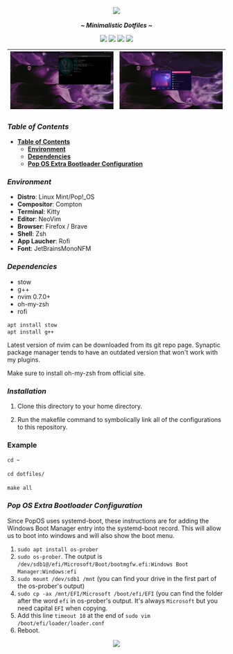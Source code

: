 
<div align="center">
<img width="30%" src="./assets/aulii.png">
</div>

<div align="center">
  <p></p>
  <p><b><i> ~ Minimalistic Dotfiles ~ </i></b></p>
  <img src="https://img.shields.io/github/last-commit/dynalar/dotfiles/main?color=%23c4a7e7&style=for-the-badge">
  <img src="https://img.shields.io/github/repo-size/dynalar/dotfiles?color=%23e0def4&style=for-the-badge">
  <img src="https://img.shields.io/github/stars/dynalar/dotfiles?color=%23ebbcba&style=for-the-badge">
  <img src="https://img.shields.io/github/license/dynalar/dotfiles?color=%239ccfd8&style=for-the-badge">
</div>


| ![1](./assets/s1.png) | ![2](./assets/s2.png) |
| --- | --- |

### ***Table of Contents***

- **[Table of Contents](#table-of-contents)**
    <!-- - **[Screenshots](#screenshots)** -->
    - **[Environment](#environment)**
    - **[Dependencies](#dependencies)**
    - **[Pop OS Extra Bootloader Configuration](#pop-os-extras)**

<!-- ### ***Screenshots*** <details>
<summary><b>Nord</b></summary>

| ![ThemeSelector](./assets/nord/theme-selector.png) | ![Nvim](./assets/nord/nvim.png) |
| --- | --- |
| ![Zathura](./assets/nord/zathura.png) | ![FileManager](./assets/nord/explorer.png) |

</details>

<details> -->

### ***Environment***

- **Distro**: Linux Mint/Pop!_OS
- **Compositor**: Compton
- **Terminal**: Kitty
- **Editor**: NeoVim
- **Browser**: Firefox / Brave
- **Shell**: Zsh
- **App Laucher**: Rofi
- **Font**: JetBrainsMonoNFM

### ***Dependencies***

- stow
- g++
- nvim 0.7.0+
- oh-my-zsh
- rofi

```
apt install stow
apt install g++
```

Latest version of nvim can be downloaded from its git repo page.
Synaptic package manager tends to have an outdated version that won't work with my plugins.

Make sure to install oh-my-zsh from official site.


### ***Installation***
1. Clone this directory to your home directory.

2. Run the makefile command to symbolically link all of the configurations to this repository.

### Example

```
cd ~

cd dotfiles/

make all
```

### ***Pop OS Extra Bootloader Configuration***
Since PopOS uses systemd-boot, these instructions are for adding the Windows Boot Manager entry into the systemd-boot record. This will allow us to boot into windows and will also show the boot menu.
1. ```sudo apt install os-prober```
2. ```sudo os-prober```. The output is ```/dev/sdb1@/efi/Microsoft/Boot/bootmgfw.efi:Windows Boot Manager:Windows:efi```
3. ```sudo mount /dev/sdb1 /mnt``` (you can find your drive in the first part of the os-prober's output)
4. ```sudo cp -ax /mnt/EFI/Microsoft /boot/efi/EFI``` (you can find the folder after the word ```efi``` in os-prober's output. It's always ```Microsoft``` but you need capital ```EFI``` when copying.
5. Add this line ```timeout 10``` at the end of ```sudo vim /boot/efi/loader/loader.conf```
6. Reboot.

<div align="center"><img src="https://raw.githubusercontent.com/catppuccin/catppuccin/main/assets/footers/gray0_ctp_on_line.png"></div>
